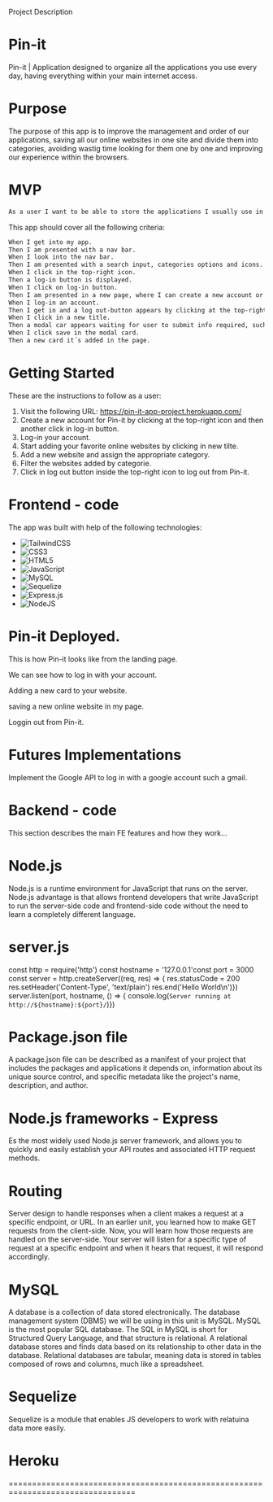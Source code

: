 Project Description
# Pin-it
Pin-it | Application designed to organize all the applications you use every day, having everything within your main internet access.

# Purpose
The purpose of this app is to improve the management and order of our applications, saving all our online websites in one site and divide them into categories, avoiding wastig time looking for them one by one and improving our experience within the browsers.

# MVP
```md
As a user I want to be able to store the applications I usually use in a daily basis, so I can organize and get into my apps faster.
```
This app should cover all the following criteria:
```md
When I get into my app.
Then I am presented with a nav bar.
When I look into the nav bar.
Then I am presented with a search input, categories options and icons.
When I click in the top-right icon.
Then a log-in button is displayed.
When I click on log-in button.
Then I am presented in a new page, where I can create a new account or submit an account already created.
When I log-in an account.
Then I get in and a log out-button appears by clicking at the top-right icon of the page.
When I click in a new title.
Then a modal car appears waiting for user to submit info required, such as website link, username, password and category.
When I click save in the modal card.
Then a new card it´s added in the page.
```
# Getting Started
These are the instructions to follow as a user:

1. Visit the following URL: https://pin-it-app-project.herokuapp.com/
2. Create a new account for Pin-it by clicking at the top-right icon and then another click in log-in button.
3. Log-in your account. 
4. Start adding your favorite online websites by clicking in new tilte.
5. Add a new website and assign the appropriate category.
6. Filter the websites added by categorie.
7. Click in log out button inside the top-right icon to log out from Pin-it.

# Frontend - code

The app was built with help of the following technologies:

* ![TailwindCSS](https://img.shields.io/badge/tailwindcss-%2338B2AC.svg?style=for-the-badge&logo=tailwind-css&logoColor=white)
* 	![CSS3](https://img.shields.io/badge/css3-%231572B6.svg?style=for-the-badge&logo=css3&logoColor=white)
* ![HTML5](https://img.shields.io/badge/html5-%23E34F26.svg?style=for-the-badge&logo=html5&logoColor=white)
* ![JavaScript](https://img.shields.io/badge/javascript-%23323330.svg?style=for-the-badge&logo=javascript&logoColor=%23F7DF1E)
* ![MySQL](https://img.shields.io/badge/mysql-%2300f.svg?style=for-the-badge&logo=mysql&logoColor=white)
* ![Sequelize](https://img.shields.io/badge/Sequelize-52B0E7?style=for-the-badge&logo=Sequelize&logoColor=white)
* ![Express.js](https://img.shields.io/badge/express.js-%23404d59.svg?style=for-the-badge&logo=express&logoColor=%2361DAFB)
* ![NodeJS](https://img.shields.io/badge/node.js-6DA55F?style=for-the-badge&logo=node.js&logoColor=white)

# Pin-it Deployed.
This is how Pin-it looks like from the landing page.

We can see how to log in with your account.

Adding a new card to your website.

saving a new online website in my page.

Loggin out from Pin-it.

# Futures Implementations

Implement the Google API to log in with a google account such a gmail.

# Backend - code
This section describes the main FE features and how they work...

# Node.js
Node.js is a runtime environment for JavaScript that runs on the server.
Node.js advantage is that allows frontend developers that write JavaScript to run the server-side code and frontend-side code without the need to learn a completely different language.

# server.js 
const http = require('http')
const hostname = '127.0.0.1'const port = 3000
const server = http.createServer((req, res) => {  res.statusCode = 200  res.setHeader('Content-Type', 'text/plain')  res.end('Hello World\n')})
server.listen(port, hostname, () => {  console.log(`Server running at http://${hostname}:${port}/`)})

# Package.json file
A package.json file can be described as a manifest of your project that includes the packages and applications it depends on, information about its unique source control, and specific metadata like the project's name, description, and author.

# Node.js frameworks - Express
Es the most widely used Node.js server framework, and allows you to quickly and easily establish your API routes and associated HTTP request methods.

# Routing
Server design to handle responses when a client makes a request at a specific endpoint, or URL. In an earlier unit, you learned how to make GET requests from the client-side. Now, you will learn how those requests are handled on the server-side. Your server will listen for a specific type of request at a specific endpoint and when it hears that request, it will respond accordingly. 

# MySQL
A database is a collection of data stored electronically. The database management system (DBMS) we will be using in this unit is MySQL. MySQL is the most popular SQL database. The SQL in MySQL is short for Structured Query Language, and that structure is relational. A relational database stores and finds data based on its relationship to other data in the database. Relational databases are tabular, meaning data is stored in tables composed of rows and columns, much like a spreadsheet.

# Sequelize
Sequelize is a module that enables JS developers to work with relatuina data more easily. 
# Heroku

=================================================================================

